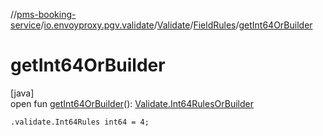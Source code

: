 //[pms-booking-service](../../../../index.md)/[io.envoyproxy.pgv.validate](../../index.md)/[Validate](../index.md)/[FieldRules](index.md)/[getInt64OrBuilder](get-int64-or-builder.md)

# getInt64OrBuilder

[java]\
open fun [getInt64OrBuilder](get-int64-or-builder.md)(): [Validate.Int64RulesOrBuilder](../-int64-rules-or-builder/index.md)

`.validate.Int64Rules int64 = 4;`